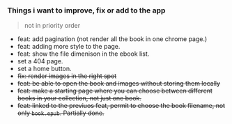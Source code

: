 ### Things i want to improve, fix or add to the app  
> not in priority order  
  
- feat: add pagination (not render all the book in one chrome page.)
- feat: adding more style to the page.
- feat: show the file dimenison in the ebook list.
- set a 404 page.
- set a home button.
- ~~fix: render images in the right spot~~
- ~~feat: be able to open the book and images without storing them locally~~
- ~~feat: make a starting page where you can choose between different books in your collection, not just one book.~~
- ~~feat: linked to the previuos feat, permit to choose the book filename, not only `book.epub`. Partially done.~~  
